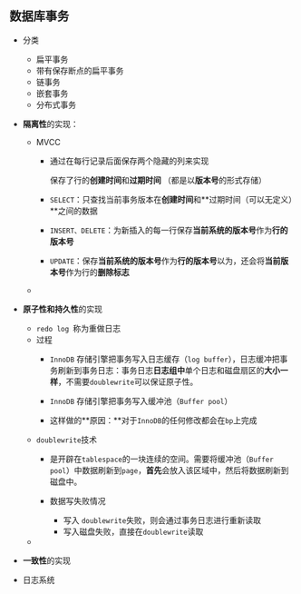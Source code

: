 ## 数据库事务
* 分类

    * 扁平事务
    * 带有保存断点的扁平事务
    * 链事务
    * 嵌套事务
    * 分布式事务
* **隔离性**的实现：
    * MVCC
        * 通过在每行记录后面保存两个隐藏的列来实现
         
            保存了行的**创建时间**和**过期时间**  （都是以**版本号**的形式存储）
        * `SELECT`：只查找当前事务版本在**创建时间**和**过期时间（可以无定义）**之间的数据
        * `INSERT、DELETE`：为新插入的每一行保存**当前系统的版本号**作为**行的版本号**
        * `UPDATE`：保存**当前系统的版本号**作为**行的版本号**以为，还会将**当前版本号**作为行的**删除标志**
    *  
* **原子性和持久性**的实现
    * `redo log `称为重做日志
    * 过程
        * `InnoDB` 存储引擎把事务写入日志缓存（`log buffer`），日志缓冲把事务刷新到事务日志：事务日志**日志组中**单个日志和磁盘扇区的**大小一样**，不需要`doublewrite`可以保证原子性。
        
        * `InnoDB` 存储引擎把事务写入缓冲池（`Buffer pool`）
        * 这样做的**原因：**对于`InnoDB`的任何修改都会在`bp`上完成
    * `doublewrite`技术
        *  是开辟在`tablespace`的一块连续的空间。需要将缓冲池（`Buffer pool`）中数据刷新到`page`，**首先**会放入该区域中，然后将数据刷新到磁盘中。
        
        *  数据写失败情况
            * 写入 `doublewrite`失败，则会通过事务日志进行重新读取
            * 写入磁盘失败，直接在`doublewrite`读取
    * 
* **一致性**的实现
* 日志系统


